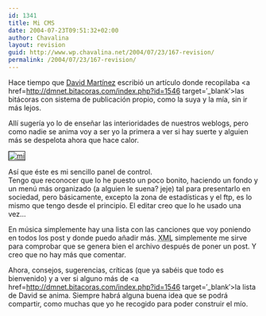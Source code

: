 ```yaml
---
id: 1341
title: Mi CMS
date: 2004-07-23T09:51:32+02:00
author: Chavalina
layout: revision
guid: http://www.wp.chavalina.net/2004/07/23/167-revision/
permalink: /2004/07/23/167-revision/
---
```

Hace tiempo que <a href=http://dmnet.bitacoras.com/ target=′_blank′>David Martínez</a> escribió un artículo donde recopilaba <a href=http://dmnet.bitacoras.com/index.php?id=1546 target=′_blank′>las bitácoras con sistema de publicación propio</a>, como la suya y la mía, sin ir más lejos.

Allí sugería yo lo de enseñar las interioridades de nuestros weblogs, pero como nadie se anima voy a ser yo la primera a ver si hay suerte y alguien más se despelota ahora que hace calor.

<a href=http://www.chavalina.net/imagenes/fotos/cms.gif target=′_blank′><img src="http://www.chavalina.net/imagenes/fotos/thumbs/cms.gif" border="1" alt=mi cms align="center"></a>

Así que éste es mi sencillo panel de control.  
Tengo que reconocer que lo he puesto un poco bonito, haciendo un fondo y un menú más organizado (a alguien le suena? jeje) tal para presentarlo en sociedad, pero básicamente, excepto la zona de estadísticas y el ftp, es lo mismo que tengo desde el principio. El editar creo que lo he usado una vez… 

En música simplemente hay una lista con las canciones que voy poniendo en todos los post y donde puedo añadir más. <acronym title="eXtensible Markup Language">XML</acronym> simplemente me sirve para comprobar que se genera bien el archivo después de poner un post. Y creo que no hay más que comentar.

Ahora, consejos, sugerencias, críticas (que ya sabéis que todo es bienvenido) y a ver si alguno más de <a href=http://dmnet.bitacoras.com/index.php?id=1546 target=′_blank′>la lista de David</a> se anima. Siempre habrá alguna buena idea que se podrá compartir, como muchas que yo he recogido para poder construir el mío.